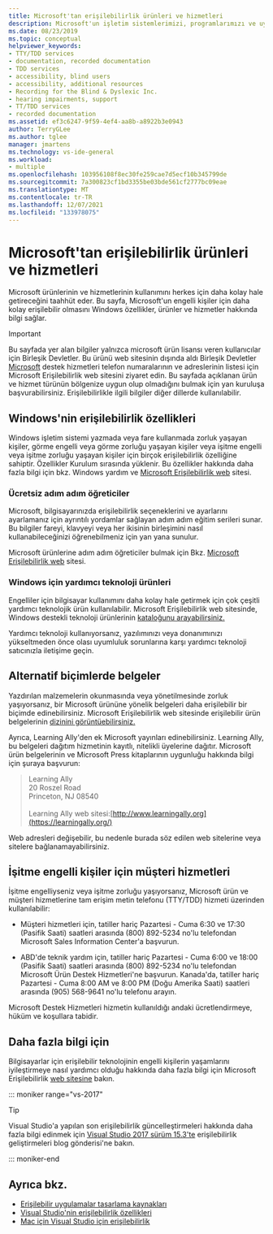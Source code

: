 ```yaml
---
title: Microsoft'tan erişilebilirlik ürünleri ve hizmetleri
description: Microsoft'un işletim sistemlerimizi, programlarımızı ve uygulamalarımızı engelli kişiler de dahil olmak üzere herkesin kullanımına daha kolay erişilebilir hale taşımanıza yardımcı olacak ürün ve hizmetler hakkında daha fazla bilgi edinin.
ms.date: 08/23/2019
ms.topic: conceptual
helpviewer_keywords:
- TTY/TDD services
- documentation, recorded documentation
- TDD services
- accessibility, blind users
- accessibility, additional resources
- Recording for the Blind & Dyslexic Inc.
- hearing impairments, support
- TT/TDD services
- recorded documentation
ms.assetid: ef3c6247-9f59-4ef4-aa8b-a8922b3e0943
author: TerryGLee
ms.author: tglee
manager: jmartens
ms.technology: vs-ide-general
ms.workload:
- multiple
ms.openlocfilehash: 103956108f8ec30fe259cae7d5ecf10b345799de
ms.sourcegitcommit: 7a300823cf1bd3355be03bde561cf2777bc09eae
ms.translationtype: MT
ms.contentlocale: tr-TR
ms.lasthandoff: 12/07/2021
ms.locfileid: "133978075"
---
```

# <a name="accessibility-products-and-services-from-microsoft"></a>Microsoft'tan erişilebilirlik ürünleri ve hizmetleri

Microsoft ürünlerinin ve hizmetlerinin kullanımını herkes için daha kolay hale getireceğini taahhüt eder. Bu sayfa, Microsoft'un engelli kişiler için daha kolay erişilebilir olmasını Windows özellikler, ürünler ve hizmetler hakkında bilgi sağlar.

> [!IMPORTANT]
> Bu sayfada yer alan bilgiler yalnızca microsoft ürün lisansı veren kullanıcılar için Birleşik Devletler. Bu ürünü web sitesinin dışında aldı Birleşik Devletler [Microsoft](https://www.microsoft.com/accessibility/) destek hizmetleri telefon numaralarının ve adreslerinin listesi için Microsoft Erişilebilirlik web sitesini ziyaret edin. Bu sayfada açıklanan ürün ve hizmet türünün bölgenize uygun olup olmadığını bulmak için yan kuruluşa başvurabilirsiniz. Erişilebilirlikle ilgili bilgiler diğer dillerde kullanılabilir.

## <a name="accessibility-features-of-windows"></a><a name="windows"></a>Windows'nin erişilebilirlik özellikleri

Windows işletim sistemi yazmada veya fare kullanmada zorluk yaşayan kişiler, görme engelli veya görme zorluğu yaşayan kişiler veya işitme engelli veya işitme zorluğu yaşayan kişiler için birçok erişilebilirlik özelliğine sahiptir. Özellikler Kurulum sırasında yüklenir. Bu özellikler hakkında daha fazla bilgi için bkz. Windows yardım ve [Microsoft Erişilebilirlik web](https://www.microsoft.com/accessibility/) sitesi.

### <a name="free-step-by-step-tutorials"></a>Ücretsiz adım adım öğreticiler

Microsoft, bilgisayarınızda erişilebilirlik seçeneklerini ve ayarlarını ayarlamanız için ayrıntılı yordamlar sağlayan adım adım eğitim serileri sunar. Bu bilgiler fareyi, klavyeyi veya her ikisinin birleşimini nasıl kullanabileceğinizi öğrenebilmeniz için yan yana sunulur.

Microsoft ürünlerine adım adım öğreticiler bulmak için Bkz. [Microsoft Erişilebilirlik web](https://www.microsoft.com/accessibility/) sitesi.

### <a name="assistive-technology-products-for-windows"></a>Windows için yardımcı teknoloji ürünleri

Engelliler için bilgisayar kullanımını daha kolay hale getirmek için çok çeşitli yardımcı teknolojik ürün kullanılabilir. Microsoft Erişilebilirlik web sitesinde, Windows destekli teknoloji ürünlerinin [kataloğunu arayabilirsiniz.](https://www.microsoft.com/accessibility/)

Yardımcı teknoloji kullanıyorsanız, yazılımınızı veya donanımınızı yükseltmeden önce olası uyumluluk sorunlarına karşı yardımcı teknoloji satıcınızla iletişime geçin.

## <a name="documentation-in-alternative-formats"></a><a name="altfortmats"></a> Alternatif biçimlerde belgeler

Yazdırılan malzemelerin okunmasında veya yönetilmesinde zorluk yaşıyorsanız, bir Microsoft ürününe yönelik belgeleri daha erişilebilir bir biçimde edinebilirsiniz. Microsoft Erişilebilirlik web sitesinde erişilebilir ürün belgelerinin [dizinini görüntüebilirsiniz.](https://www.microsoft.com/accessibility/)

Ayrıca, Learning Ally'den ek Microsoft yayınları edinebilirsiniz. Learning Ally, bu belgeleri dağıtım hizmetinin kayıtlı, nitelikli üyelerine dağıtır. Microsoft ürün belgelerinin ve Microsoft Press kitaplarının uygunluğu hakkında bilgi için şuraya başvurun:

> Learning Ally<br />
> 20 Roszel Road<br /> Princeton, NJ 08540<br /><br /> Learning Ally web sitesi:[http://www.learningally.org](https://learningally.org/)

Web adresleri değişebilir, bu nedenle burada söz edilen web sitelerine veya sitelere bağlanamayabilirsiniz.

## <a name="customer-service-for-people-with-hearing-impairments"></a><a name="hearing"></a> İşitme engelli kişiler için müşteri hizmetleri

İşitme engelliyseniz veya işitme zorluğu yaşıyorsanız, Microsoft ürün ve müşteri hizmetlerine tam erişim metin telefonu (TTY/TDD) hizmeti üzerinden kullanılabilir:

- Müşteri hizmetleri için, tatiller hariç Pazartesi - Cuma 6:30 ve 17:30 (Pasifik Saati) saatleri arasında (800) 892-5234 no'lu telefondan Microsoft Sales Information Center'a başvurun.

- ABD'de teknik yardım için, tatiller hariç Pazartesi - Cuma 6:00 ve 18:00 (Pasifik Saati) saatleri arasında (800) 892-5234 no'lu telefondan Microsoft Ürün Destek Hizmetleri'ne başvurun. Kanada'da, tatiller hariç Pazartesi - Cuma 8:00 AM ve 8:00 PM (Doğu Amerika Saati) saatleri arasında (905) 568-9641 no'lu telefonu arayın.

Microsoft Destek Hizmetleri hizmetin kullanıldığı andaki ücretlendirmeye, hüküm ve koşullara tabidir.

## <a name="for-more-information"></a><a name="moreinfo"></a> Daha fazla bilgi için

Bilgisayarlar için erişilebilir teknolojinin engelli kişilerin yaşamlarını iyileştirmeye nasıl yardımcı olduğu hakkında daha fazla bilgi için Microsoft Erişilebilirlik [web sitesine](https://www.microsoft.com/accessibility/) bakın.

::: moniker range="vs-2017"

> [!TIP]
> Visual Studio'a yapılan son erişilebilirlik güncelleştirmeleri hakkında daha fazla bilgi edinmek için [Visual Studio 2017 sürüm 15.3'te](https://devblogs.microsoft.com/visualstudio/accessibility-improvements-in-visual-studio-2017-version-15-3/) erişilebilirlik geliştirmeleri blog gönderisi'ne bakın.

::: moniker-end

## <a name="see-also"></a>Ayrıca bkz.

* [Erişilebilir uygulamalar tasarlama kaynakları](../../ide/reference/resources-for-designing-accessible-applications.md)
* [Visual Studio'nin erişilebilirlik özellikleri](../../ide/reference/accessibility-features-of-visual-studio.md)
* [Mac için Visual Studio için erişilebilirlik](/visualstudio/mac/accessibility)

